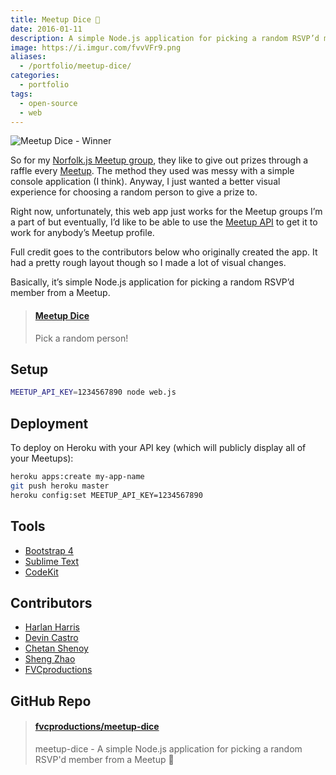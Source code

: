 ```yaml
---
title: Meetup Dice 🎲
date: 2016-01-11
description: A simple Node.js application for picking a random RSVP’d member from a Meetup.
image: https://i.imgur.com/fvvVFr9.png
aliases:
  - /portfolio/meetup-dice/
categories:
  - portfolio
tags:
  - open-source
  - web
---
```


![Meetup Dice - Winner](https://lh3.googleusercontent.com/gcVcA8zMGNDWU7EuvC13OvGe1GxvRLsTWHvY2OxJefLb240NjMg512RM3W09hDbCXw0Tu5-yCrXRu_I9nXmt27lrixMrc3QvFAnNIJq0RDJYkSr41nUkSgMe_SquVVdkbjwBAiIdUgAlhEF5x14USrcSJnZoiiMHvjk6MKc2dtLrO5mBtvCElO-3gky0qeLPLTCfvKsdYHiuYEGhLtXCcIZxK3ZZx1zy2UXnmmKFplbvEStJvqMFzly2Mp2ICf6vrumbaLxjuzL9NRN4MvoLnK4zURFjFn6WXf8-yqdylXGYcZWrt_opNGQHFwLPDX64pIVdrDBjukJNYRMMDr5psKVbhq2sUdCXBmgcJhAwVz2zABU0o_eVyBd5XJKHGp0m5b7NvpgiM-BFD2dJ3tLhoF_YF51ov89eZ2Looxro9tiQTVrOVPughBEMQKkUZloTdE3mjF9plgT2OS2VSp1Dc5TNZ7LziXlvYMvJghqgwLo2Nmf3oCCm87bxq7tZ5rmCjwQ3vzWD2L3xgEFjV4Oy7WJhXoAbjflxumhJHNqdpw4yqauhNrbV5OkwF39649S9Kim2E7RcYuCuT-zkfDwur0qCjKTt8Abgd6eWePgPgw8p0NQ8wSz3bRqF2gS2jVV4=w397-h220-no)

So for my [Norfolk.js Meetup group](https://meetup.com/NorfolkJS), they like to give out prizes through a raffle every [Meetup](https://meetup.com). The method they used was messy with a simple console application (I think). Anyway, I just wanted a better visual experience for choosing a random person to give a prize to.

Right now, unfortunately, this web app just works for the Meetup groups I’m a part of but eventually, I’d like to be able to use the [Meetup API](https://www.meetup.com/meetup_api/) to get it to work for anybody’s Meetup profile.

Full credit goes to the contributors below who originally created the app. It had a pretty rough layout though so I made a lot of visual changes.

Basically, it’s simple Node.js application for picking a random RSVP’d member from a Meetup.

<blockquote class="embedly-card"><h4><a href="http://meetfvc.herokuapp.com/">Meetup Dice</a></h4><p>Pick a random person!</p></blockquote>
<script async src="//cdn.embedly.com/widgets/platform.js" charset="UTF-8"></script>

## Setup

```bash
MEETUP_API_KEY=1234567890 node web.js
```

## Deployment

To deploy on Heroku with your API key (which will publicly display all of your Meetups):

```bash
heroku apps:create my-app-name
git push heroku master
heroku config:set MEETUP_API_KEY=1234567890
```

## Tools

- [Bootstrap 4](https://v4-alpha.getbootstrap.com/)
- [Sublime Text](https://github.com/fvcproductions/Sublime)
- [CodeKit](https://incident57.com/codekit/)

## Contributors

- [Harlan Harris](https://github.com/HarlanH)
- [Devin Castro](https://github.com/ddcast)
- [Chetan Shenoy](https://github.com/cshenoy)
- [Sheng Zhao](https://github.com/itsheng)
- [FVCproductions](https://github.com/fvcproductions)

## GitHub Repo

<blockquote class="embedly-card"><h4><a href="https://github.com/fvcproductions/meetup-dice">fvcproductions/meetup-dice</a></h4><p>meetup-dice - A simple Node.js application for picking a random RSVP'd member from a Meetup 👥</p></blockquote>
<script async src="//cdn.embedly.com/widgets/platform.js" charset="UTF-8"></script>
